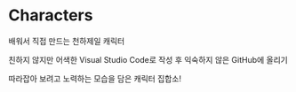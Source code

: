 # Characters

배워서 직접 만드는 천하제일 캐릭터 

친하지 않지만 어색한 Visual Studio Code로 작성 후 익숙하지 않은 GitHub에 올리기

따라잡아 보려고 노력하는 모습을 담은 캐릭터 집합소!
